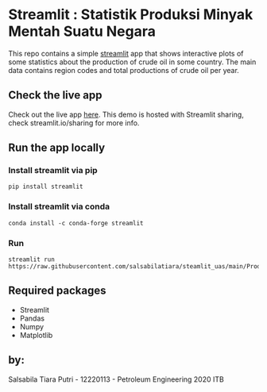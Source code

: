 # Streamlit : Statistik Produksi Minyak Mentah Suatu Negara
This repo contains a simple [streamlit](https://streamlit.io) app that shows interactive plots of some statistics about the production of crude oil in some country. The main data contains region codes and total productions of crude oil per year.

## Check the live app
Check out the live app [here](https://share.streamlit.io/salsabilatiara/steamlit_uas/main/ProduksiMinyak.py). This demo is hosted with Streamlit sharing, check streamlit.io/sharing for more info.

## Run the app locally
### Install streamlit via pip
```
pip install streamlit
```
### Install streamlit via conda
```
conda install -c conda-forge streamlit
```
### Run
```
streamlit run https://raw.githubusercontent.com/salsabilatiara/steamlit_uas/main/ProduksiMinyak.py
```
## Required packages
- Streamlit
- Pandas
- Numpy
- Matplotlib

## by:
Salsabila Tiara Putri - 12220113 - Petroleum Engineering 2020 ITB
